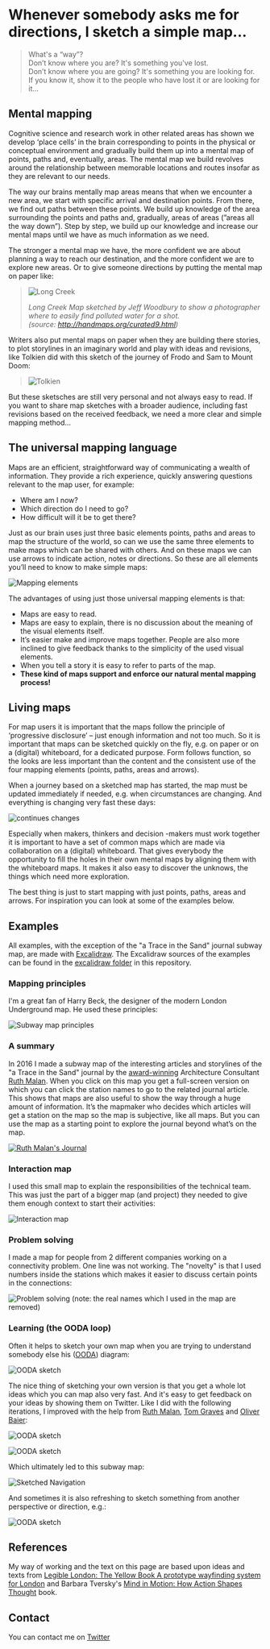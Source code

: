 # Whenever somebody asks me for directions, I sketch a simple map...

>What's a “way”?   
>Don’t know where you are? It's something you've lost.    
>Don’t know where you are going? It's something you are looking for.     
>If you know it, show it to the people who have lost it or are looking for it...

## Mental mapping

Cognitive science and research work in other related areas has shown we develop ‘place cells’ in the brain corresponding to points in the physical or conceptual environment and gradually build them up into a mental map of points, paths and, eventually, areas. The mental map we build revolves around the relationship between memorable locations and routes insofar as they are relevant to our needs.

The way our brains mentally map areas means that when we encounter a new area, we start with specific arrival and destination points. From there, we find out paths between these points. We build up knowledge of the area surrounding the points and paths and, gradually, areas of areas (”areas all the way down”). Step by step, we build up our knowledge and increase our mental maps until we have as much information as we need.

The stronger a mental map we have, the more confident we are about planning a way to reach our destination, and the more confident we are to explore new areas. Or to give someone directions by putting the mental map on paper like:

>![Long Creek](images/LongCreek.png)
>
>*Long  Creek Map sketched by Jeff Woodbury to show a photographer where to easily find polluted water for a shot.*  
>*(source: http://handmaps.org/curated9.html)*

Writers also put mental maps on paper when they are building there stories, to plot storylines in an imaginary world and play with ideas and revisions, like Tolkien did with this sketch of the journey of Frodo and Sam to Mount Doom:

>![Tolkien](images/FrodoSam.jpg)

But these sketsches are still very personal and not always easy to read. If you want to share map sketches with a broader audience, including fast revisions based on the received feedback, we need a more clear and simple mapping method...

## The universal mapping language

Maps are an efficient, straightforward way of communicating a wealth of information. They provide a rich experience, quickly answering questions relevant to the map user, for example:

-	Where am I now?
-	Which direction do I need to go?
-	How difficult will it be to get there?

Just as our brain uses just three basic elements points, paths and areas to map the structure of the world, so can we use the same three elements to make maps which can be shared with others. And on these maps we can use arrows to indicate action, notes or directions.
So these are all elements you’ll need to know to make simple maps:

![Mapping elements](images/DiagrammingTheWorldSketchElements.png)

The advantages of using just those universal mapping elements is that:

-	Maps are easy to read.
-	Maps are easy to explain, there is no discussion about the meaning of the visual elements itself.
-	It’s easier make and improve maps together. People are also more inclined to give feedback thanks to the simplicity of the used visual elements.
-	When you tell a story it is easy to refer to parts of the map. 
-	**These kind of maps support and enforce our natural mental mapping process!**


## Living maps

For map users it is important that the maps follow the principle of ‘progressive disclosure’ – just enough information and not too much. So it is important that maps can be sketched quickly on the fly, e.g. on paper or on a (digital) whiteboard, for a dedicated purpose. Form follows function, so the looks are less important than the content and the consistent use of the four mapping elements (points, paths, areas and arrows). 

When a journey based on a sketched map has started, the map must be updated immediately if needed, e.g. when circumstances are changing. And everything is changing very fast these days:

![continues changes](images/Diagram.png)

Especially when makers, thinkers and decision -makers must work together it is important to have a set of common maps which are made via collaboration on a (digital) whiteboard. That gives everybody the opportunity to fill the holes in their own mental maps by aligning them with the whiteboard maps. It makes it also easy to discover the unknows, the things which need more exploration. 

The best thing is just to start mapping with just points, paths, areas and arrows. For inspiration you can look at some of the examples below.

## Examples

All examples, with the exception of the "a Trace in the Sand" journal subway map, are made with [Excalidraw](https://excalidraw.com/). The Excalidraw sources of the examples can be found in the [excalidraw folder](https://github.com/mapbakery/mapbakery.github.io/tree/master/excalidraw) in this repository.

### Mapping principles

I'm a great fan of Harry Beck, the designer of the modern London Underground map. He used these principles:

![Subway map principles](images/Beck.png)

### A summary

In 2016 I made a subway map of the interesting articles and storylines of the  "a Trace in the Sand" journal by the [award-winning](https://resources.sei.cmu.edu/news-events/events/northrop-award/recipients.cfm) Architecture Consultant [Ruth Malan](http://www.ruthmalan.com/). When you click on this map you get a full-screen version on which you can click the station names to go to the related journal article. This shows that maps are also useful to show the way through a huge amount of information. It’s the mapmaker who decides which articles will get a station on the map so the map is subjective, like all maps. But you can use the map as a starting point to explore the journal beyond what’s on the map.

[![Ruth Malan's Journal](images/RuthMalanJournal.svg)](https://raw.githubusercontent.com/mapbakery/mapbakery.github.io/master/images/RuthMalanJournal.svg)

### Interaction map

I used this small map to explain the responsibilities of the technical team. This was just the part of a bigger map (and project) they needed to give them enough context to start their activities:

![Interaction map](images/interactiondiagram.jpg)

### Problem solving

I made a map for people from 2 different companies working on a connectivity problem. One line was not working. The "novelty" is that I used numbers inside the stations  which makes it easier to discuss certain points in the connections: 

![Problem solving](images/ProblemSolving.png)
(note: the real names which I used in the map are removed)

### Learning (the OODA loop)

Often it helps to sketch your own map when you are trying to understand somebody else his ([OODA](https://en.wikipedia.org/wiki/OODA_loop#/media/File:OODA.Boyd.svg)) diagram:

![OODA sketch](images/OODAoriginal.png)

The nice thing of sketching your own version is that you get a whole lot ideas which you can map also very fast. And it's easy to get feedback on your ideas by showing them on Twitter. Like I did with the following iterations, I improved with the help from [Ruth Malan](https://twitter.com/ruthmalan), [Tom Graves](https://twitter.com/tetradian) and [Oliver Baier](https://twitter.com/OliverBaier):

![OODA sketch](images/SODA.png)

![OODA sketch](images/MODA.png)

Which ultimately led to this subway map:

![Sketched Navigation](images/SketchedNavigation.png)

And sometimes it is also refreshing to sketch something from another perspective or direction, e.g.:

![OODA sketch](images/OODA(R).png)

## References

My way of working and the text on this page are based upon ideas and texts from [Legible London: The Yellow Book A prototype wayfinding system for London](http://content.tfl.gov.uk/ll-yellow-book.pdf) and Barbara Tversky's [Mind in Motion: How Action Shapes Thought](https://www.skeptic.com/science-salon/mind-in-motion-how-action-shapes-thought/) book.


## Contact
You can contact me on [Twitter](https://twitter.com/mapbakery)
